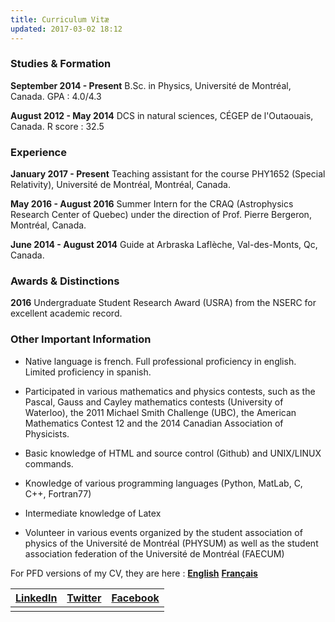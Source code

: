 ```yaml
---
title: Curriculum Vitæ
updated: 2017-03-02 18:12
---
```


### Studies & Formation

**September 2014 - Present** B.Sc. in Physics, Université de Montréal, Canada. GPA : 4.0/4.3

**August 2012 - May 2014** DCS in natural sciences, CÉGEP de l'Outaouais, Canada. R score : 32.5

<div class="divider"></div>

### Experience

**January 2017 - Present** Teaching assistant for the course PHY1652 (Special Relativity), Université de Montréal, Montréal, Canada.

**May 2016 - August 2016** Summer Intern for the CRAQ (Astrophysics Research Center of Quebec) under the direction of Prof. Pierre Bergeron, Montréal, Canada.

**June 2014 - August 2014** Guide at Arbraska Laflèche, Val-des-Monts, Qc, Canada.

<div class="divider"></div>

### Awards & Distinctions

**2016** Undergraduate Student Research Award (USRA) from the NSERC for excellent academic record.

<div class="divider"></div>

### Other Important Information

+ Native language is french. Full professional proficiency in english. Limited proficiency in spanish.

+ Participated in various mathematics and physics contests, such as the Pascal, Gauss and Cayley mathematics contests (University of Waterloo), the 2011 Michael Smith Challenge (UBC), the American Mathematics Contest 12 and the 2014 Canadian Association of Physicists.

+ Basic knowledge of HTML and source control (Github) and UNIX/LINUX commands.

+ Knowledge of various programming languages (Python, MatLab, C, C++, Fortran77)

+ Intermediate knowledge of Latex

+ Volunteer in various events organized by the student association of physics of the Université de Montréal (PHYSUM) as well as the student association federation of the Université de Montréal (FAECUM)

<div class="divider"></div>

For PFD versions of my CV, they are here : [**English**](https://github.com/patricebechard/patricebechard.github.io/blob/master/_documents/cv_en%20copy.pdf)   [**Français**](https://github.com/patricebechard/patricebechard.github.io/blob/master/_documents/cv_fr%20copy.pdf)


|[LinkedIn](https://www.linkedin.com/in/patrice-b%C3%A9chard-9a7b76a3?trk=nav_responsive_tab_profile_pic)|[Twitter](https://twitter.com/patricebechard)|[Facebook](https://www.facebook.com/patrice.bechard)|
|:------------------------------------------------------------------------------------------------------:|:-------------------------------------------:|:--------------------------------------------------:|
|                                                                                                        |                                             |                                                    |